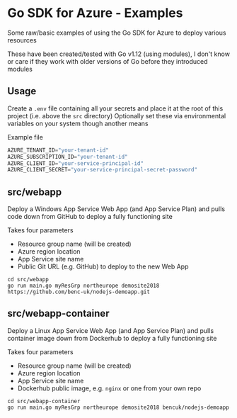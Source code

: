 # Go SDK for Azure - Examples
Some raw/basic examples of using the Go SDK for Azure to deploy various resources  

These have been created/tested with Go v1.12 (using modules), I don't know or care if they work with older versions of Go before they introduced modules


## Usage
Create a `.env` file containing all your secrets and place it at the root of this project (i.e. above the `src` directory)
Optionally set these via environmental variables on your system though another means

Example file
```c
AZURE_TENANT_ID="your-tenant-id"
AZURE_SUBSCRIPTION_ID="your-tenant-id"
AZURE_CLIENT_ID="your-service-principal-id"
AZURE_CLIENT_SECRET="your-service-principal-secret-password"
```

## src/webapp
Deploy a Windows App Service Web App (and App Service Plan) and pulls code down from GitHub to deploy a fully functioning site

Takes four parameters
- Resource group name (will be created)
- Azure region location
- App Service site name
- Public Git URL (e.g. GitHub) to deploy to the new Web App

```
cd src/webapp
go run main.go myResGrp northeurope demosite2018 https://github.com/benc-uk/nodejs-demoapp.git
```

## src/webapp-container
Deploy a Linux App Service Web App (and App Service Plan) and pulls container image down from Dockerhub to deploy a fully functioning site

Takes four parameters
- Resource group name (will be created)
- Azure region location
- App Service site name
- Dockerhub public image, e.g. `nginx` or one from your own repo

```
cd src/webapp-container
go run main.go myResGrp northeurope demosite2018 bencuk/nodejs-demoapp
```